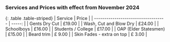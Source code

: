 ### Services and Prices with effect from November 2024

{: .table .table-striped}
| Service | Price |
| ----------------------------------- | -----: |
| Gents Dry Cut	                      | £19.00 |
| Wash, Cut and Blow Dry	            | £24.00 |
| Schoolboys	                        | £16.00 |
| Students / College	                | £17.00 |
| OAP (Elder Statesmen)	              | £15.00 |
| Beard trim                          | £ 9.00 |
| Skin Fades - extra on top           | £ 3.00 |


